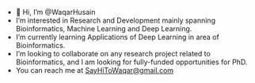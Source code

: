 - 👋 Hi, I’m @WaqarHusain
- I’m interested in Research and Development mainly spanning Bioinformatics, Machine Learning and Deep Learning. 
- I’m currently learning Applications of Deep Learning in area of Bioinformatics. 
- I’m looking to collaborate on any research project related to Bioinformatics, and I am looking for fully-funded opportunities for PhD.
- You can reach me at SayHiToWaqar@gmail.com

<!---
WaqarHusain/WaqarHusain is a ✨ special ✨ repository because its `README.md` (this file) appears on your GitHub profile.
You can click the Preview link to take a look at your changes.
--->
